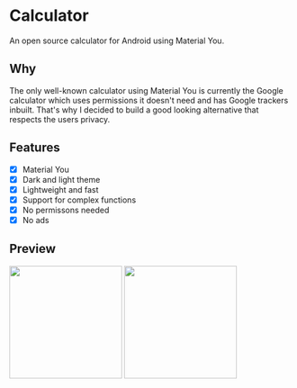 # Calculator
An open source calculator for Android using Material You.

## Why
The only well-known calculator using Material You is currently the Google calculator which uses permissions it doesn't need and has Google trackers inbuilt. That's why I decided to build a good looking alternative that respects the users privacy.

## Features

- [x] Material You
- [x] Dark and light theme
- [x] Lightweight and fast
- [x] Support for complex functions
- [x] No permissons needed
- [x] No ads

## Preview

<div style="dispay: flex;">
<img src="https://user-images.githubusercontent.com/82752168/173196951-03b826fa-07bd-49b9-9797-ae306408f935.png" style="width:200px;"/>
<img src="https://user-images.githubusercontent.com/82752168/173196895-e8aa6690-2af4-4468-afe0-99b7d6cbca99.png" style="width:200px;"/>
</div>
